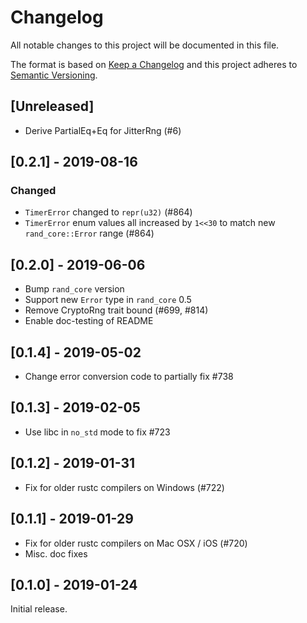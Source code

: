 # Changelog
All notable changes to this project will be documented in this file.

The format is based on [Keep a Changelog](http://keepachangelog.com/en/1.0.0/)
and this project adheres to [Semantic Versioning](https://semver.org/spec/v2.0.0.html).

## [Unreleased]
- Derive PartialEq+Eq for JitterRng (#6)

## [0.2.1] - 2019-08-16
### Changed
- `TimerError` changed to `repr(u32)` (#864)
- `TimerError` enum values all increased by `1<<30` to match new `rand_core::Error` range (#864)

## [0.2.0] - 2019-06-06
- Bump `rand_core` version
- Support new `Error` type in `rand_core` 0.5
- Remove CryptoRng trait bound (#699, #814)
- Enable doc-testing of README

## [0.1.4] - 2019-05-02
- Change error conversion code to partially fix #738

## [0.1.3] - 2019-02-05
- Use libc in `no_std` mode to fix #723

## [0.1.2] - 2019-01-31
- Fix for older rustc compilers on Windows (#722)

## [0.1.1] - 2019-01-29
- Fix for older rustc compilers on Mac OSX / iOS (#720)
- Misc. doc fixes

## [0.1.0] - 2019-01-24
Initial release.
